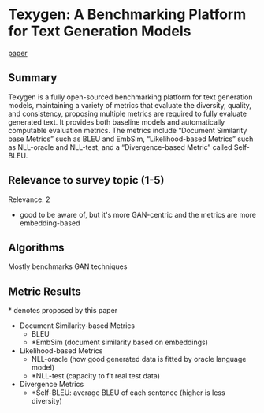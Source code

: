# Texygen: A Benchmarking Platform for Text Generation Models
[paper](https://arxiv.org/abs/1802.01886)

## Summary

Texygen is a fully open-sourced benchmarking platform for text generation models, maintaining a variety of metrics that evaluate the diversity, quality, and consistency, proposing multiple metrics are required to fully evaluate generated text. It provides both baseline models and automatically computable evaluation metrics. The metrics include “Document Similarity base Metrics” such as BLEU and EmbSim, “Likelihood-based Metrics” such as NLL-oracle and NLL-test, and a “Divergence-based Metric” called Self-BLEU.

## Relevance to survey topic (1-5)

Relevance: 2

- good to be aware of, but it's more GAN-centric and the metrics are more embedding-based

## Algorithms

Mostly benchmarks GAN techniques

## Metric Results

\* denotes proposed by this paper

- Document Similarity-based Metrics
  - BLEU
  - \*EmbSim (document similarity based on embeddings)
- Likelihood-based Metrics
  - NLL-oracle (how good generated data is fitted by oracle language model)
  - \*NLL-test (capacity to fit real test data)
- Divergence Metrics
  - \*Self-BLEU: average BLEU of each sentence (higher is less diversity)
